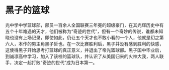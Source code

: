 # 黑子的篮球

光中学中学篮球部，部员一百余人全国联赛三年冕的超级豪门，在其光辉历史中有五个十年难遇的天才，他们被称为“奇迹的世代”，但有一个奇妙的传说，谁都未知晓也没有上场记录，即使如此，仍让五个天才也不敢小看的一个人，他就是幻之第六人，本作的男主角黑子哲也。在一次比赛胜利后，黑子并没有感到胜利的快感，这使得黑子开始思考打篮球的真正意义，并退出了帝光篮球部。黑子国中毕业后，到诚凛高中学习，加入了该校的篮球队，并认识了从美国归来的火神大我，两人联手，决定一起打败“奇迹的世代”成为日本第一。

